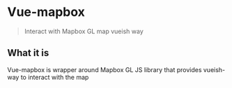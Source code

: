 # Vue-mapbox

> Interact with Mapbox GL map vueish way

## What it is

Vue-mapbox is wrapper around Mapbox GL JS library that provides vueish-way to interact with the map
